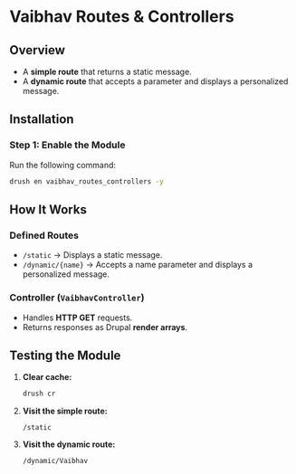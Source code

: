 # Vaibhav Routes & Controllers

## Overview
- A **simple route** that returns a static message.
- A **dynamic route** that accepts a parameter and displays a personalized message.

## Installation

### Step 1: Enable the Module
Run the following command:
```bash
drush en vaibhav_routes_controllers -y
```

## How It Works

### Defined Routes
- `/static` → Displays a static message.
- `/dynamic/{name}` → Accepts a name parameter and displays a personalized message.

### Controller (`VaibhavController`)
- Handles **HTTP GET** requests.
- Returns responses as Drupal **render arrays**.

## Testing the Module
1. **Clear cache:**
   ```bash
   drush cr
   ```
2. **Visit the simple route:**
   ```
   /static
   ```
3. **Visit the dynamic route:**
   ```
   /dynamic/Vaibhav
   ```
